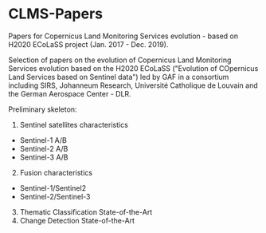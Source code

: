 # CLMS-Papers

Papers for Copernicus Land Monitoring Services evolution - based on H2020 ECoLaSS project (Jan. 2017 - Dec. 2019).

Selection of papers on the evolution of Copernicus Land Monitoring Services evolution based on the H2020 ECoLaSS ("Evolution of COpernicus Land Services based on Sentinel data") led by GAF in a consortium including SIRS, Johanneum Research, Université Catholique de Louvain and the German Aerospace Center - DLR.

Preliminary skeleton:

1. Sentinel satellites characteristics
  - Sentinel-1 A/B
  - Sentinel-2 A/B
  - Sentinel-3 A/B
2. Fusion characteristics
  - Sentinel-1/Sentinel2
  - Sentinel-2/Sentinel-3
3. Thematic Classification State-of-the-Art
4. Change Detection State-of-the-Art
